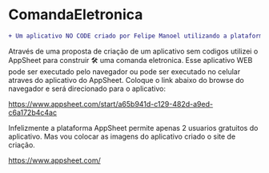 # ComandaEletronica
```diff
+ Um aplicativo NO CODE criado por Felipe Manoel utilizando a plataforma AppSheet
```
Através de uma proposta de criação de um aplicativo sem codigos utilizei o AppSheet para construir 🛠 uma
comanda eletronica. Esse aplicativo WEB pode ser executado pelo navegador ou pode ser executado no celular
atraves do aplicativo do AppSheet.
Coloque o link abaixo do browse do navegador e será direcionado para o aplicativo:

https://www.appsheet.com/start/a65b941d-c129-482d-a9ed-c6a172b4c4ac

Infelizmente a plataforma AppSheet permite apenas 2 usuarios gratuitos do aplicativo.
Mas vou colocar as imagens do aplicativo criado o site de criação.

https://www.appsheet.com/

